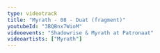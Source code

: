 ```yaml
---
type: videotrack
title: "Myrath - 08 - Duat (fragment)"
youtubeId: "3BQBnx7WioM"
videoevents: "Shadowrise & Myrath at Patronaat"
videoartists: ["Myrath"]
---
```


